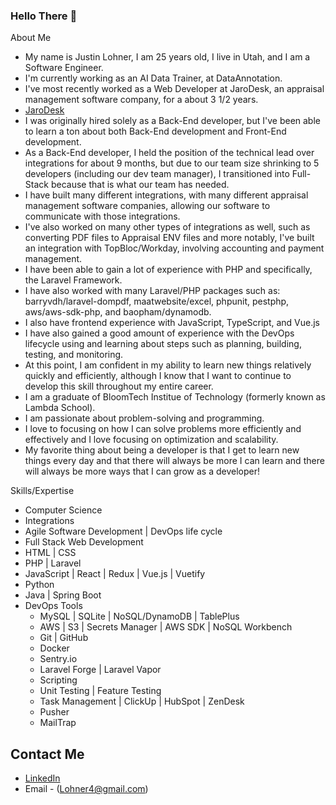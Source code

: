 ### Hello There 👋

About Me
- My name is Justin Lohner, I am 25 years old, I live in Utah, and I am a Software Engineer.
- I'm currently working as an AI Data Trainer, at DataAnnotation.
- I've most recently worked as a Web Developer at JaroDesk, an appraisal management software company, for a about 3 1/2 years.
- [JaroDesk](https://www.linkedin.com/company/jaroplatform/)
- I was originally hired solely as a Back-End developer, but I've been able to learn a ton about both Back-End development and Front-End development.
- As a Back-End developer, I held the position of the technical lead over integrations for about 9 months, but due to our team size shrinking to 5 developers (including our dev team manager), I transitioned into Full-Stack because that is what our team has needed.
- I have built many different integrations, with many different appraisal management software companies, allowing our software to communicate with those integrations.
- I've also worked on many other types of integrations as well, such as converting PDF files to Appraisal ENV files and more notably, I've built an integration with TopBloc/Workday, involving accounting and payment management.
- I have been able to gain a lot of experience with PHP and specifically, the Laravel Framework.
- I have also worked with many Laravel/PHP packages such as: barryvdh/laravel-dompdf, maatwebsite/excel, phpunit, pestphp, aws/aws-sdk-php, and baopham/dynamodb.
- I also have frontend experience with JavaScript, TypeScript, and Vue.js
- I have also gained a good amount of experience with the DevOps lifecycle using and learning about steps such as planning, building, testing, and monitoring.
- At this point, I am confident in my ability to learn new things relatively quickly and efficiently, although I know that I want to continue to develop this skill throughout my entire career.
- I am a graduate of BloomTech Institue of Technology (formerly known as Lambda School).
- I am passionate about problem-solving and programming.
- I love to focusing on how I can solve problems more efficiently and effectively and I love focusing on optimization and scalability.
- My favorite thing about being a developer is that I get to learn new things every day and that there will always be more I can learn and there will always be more ways that I can grow as a developer!

Skills/Expertise
- Computer Science
- Integrations
- Agile Software Development | DevOps life cycle
- Full Stack Web Development
- HTML | CSS
- PHP | Laravel
- JavaScript | React | Redux | Vue.js | Vuetify
- Python
- Java | Spring Boot
- DevOps Tools
  - MySQL | SQLite | NoSQL/DynamoDB | TablePlus
  - AWS | S3 | Secrets Manager | AWS SDK | NoSQL Workbench
  - Git | GitHub
  - Docker
  - Sentry.io
  - Laravel Forge | Laravel Vapor
  - Scripting
  - Unit Testing | Feature Testing
  - Task Management | ClickUp | HubSpot | ZenDesk
  - Pusher
  - MailTrap

## Contact Me
- [LinkedIn](https://www.linkedin.com/in/justin-lohner)
- Email - (Lohner4@gmail.com)
